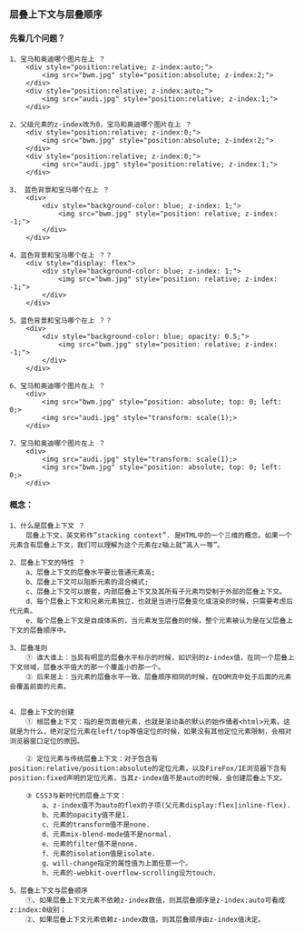 ### 层叠上下文与层叠顺序
#### 先看几个问题？
	1、宝马和奥迪哪个图片在上 ？
		<div style="position:relative; z-index:auto;">
			<img src="bwm.jpg" style="position:absolute; z-index:2;">
		</div>
		<div style="position:relative; z-index:auto;">
			<img src="audi.jpg" style="position:relative; z-index:1;">
		</div>

	2、父级元素的z-index改为0，宝马和奥迪哪个图片在上 ？
		<div style="position:relative; z-index:0;">
			<img src="bwm.jpg" style="position:absolute; z-index:2;">
		</div>
		<div style="position:relative; z-index:0;">
			<img src="audi.jpg" style="position:relative; z-index:1;">
		</div>

	3、 蓝色背景和宝马哪个在上 ？
		<div>
			<div style="background-color: blue; z-index: 1;">
				<img src="bwm.jpg" style="position: relative; z-index: -1;">
			</div>
		</div>

	4、蓝色背景和宝马哪个在上 ？？
		<div style="display: flex">
			<div style="background-color: blue; z-index: 1;">
				<img src="bwm.jpg" style="position: relative; z-index: -1;">
			</div>
		</div>

	5、蓝色背景和宝马哪个在上 ？？
		<div>
			<div style="background-color: blue; opacity: 0.5;">
				<img src="bwm.jpg" style="position: relative; z-index: -1;">
			</div>
		</div>

	6、宝马和奥迪哪个图片在上 ？
		<div>
			<img src="bwm.jpg" style="position: absolute; top: 0; left: 0;>
			<img src="audi.jpg" style="transform: scale(1);>
		</div>

	7、宝马和奥迪哪个图片在上 ？
		<div>
			<img src="audi.jpg" style="transform: scale(1);>
			<img src="bwm.jpg" style="position: absolute; top: 0; left: 0;>
		</div>



#### 概念：
	1、什么是层叠上下文 ？
		层叠上下文，英文称作”stacking context”. 是HTML中的一个三维的概念。如果一个元素含有层叠上下文，我们可以理解为这个元素在z轴上就“高人一等”。

	2、层叠上下文的特性 ？
		a、层叠上下文的层叠水平要比普通元素高;
		b、层叠上下文可以阻断元素的混合模式;
		c、层叠上下文可以嵌套，内部层叠上下文及其所有子元素均受制于外部的层叠上下文。
		d、每个层叠上下文和兄弟元素独立，也就是当进行层叠变化或渲染的时候，只需要考虑后代元素。
		e、每个层叠上下文是自成体系的，当元素发生层叠的时候，整个元素被认为是在父层叠上下文的层叠顺序中。

	3、层叠准则
		① 谁大谁上：当具有明显的层叠水平标示的时候，如识别的z-index值，在同一个层叠上下文领域，层叠水平值大的那一个覆盖小的那一个。
		② 后来居上：当元素的层叠水平一致、层叠顺序相同的时候，在DOM流中处于后面的元素会覆盖前面的元素。


	4、层叠上下文的创建
		① 根层叠上下文：指的是页面根元素，也就是滚动条的默认的始作俑者<html>元素。这就是为什么，绝对定位元素在left/top等值定位的时候，如果没有其他定位元素限制，会相对浏览器窗口定位的原因。

		② 定位元素与传统层叠上下文：对于包含有position:relative/position:absolute的定位元素，以及FireFox/IE浏览器下含有position:fixed声明的定位元素，当其z-index值不是auto的时候，会创建层叠上下文。

		③ CSS3与新时代的层叠上下文：
			a、z-index值不为auto的flex的子项(父元素display:flex|inline-flex).
			b、元素的opacity值不是1.
			c、元素的transform值不是none.
			d、元素mix-blend-mode值不是normal.
			e、元素的filter值不是none.
			f、元素的isolation值是isolate.
			g、will-change指定的属性值为上面任意一个。
			h、元素的-webkit-overflow-scrolling设为touch.

	5、层叠上下文与层叠顺序
		①、如果层叠上下文元素不依赖z-index数值，则其层叠顺序是z-index:auto可看成z:index:0级别；
		②、如果层叠上下文元素依赖z-index数值，则其层叠顺序由z-index值决定。
	







	

